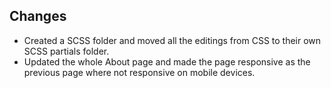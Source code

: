 ## Changes
- Created a SCSS folder and moved all the editings from CSS to their own SCSS partials folder.
- Updated the whole About page and made the page responsive as the previous page where not responsive on mobile devices.